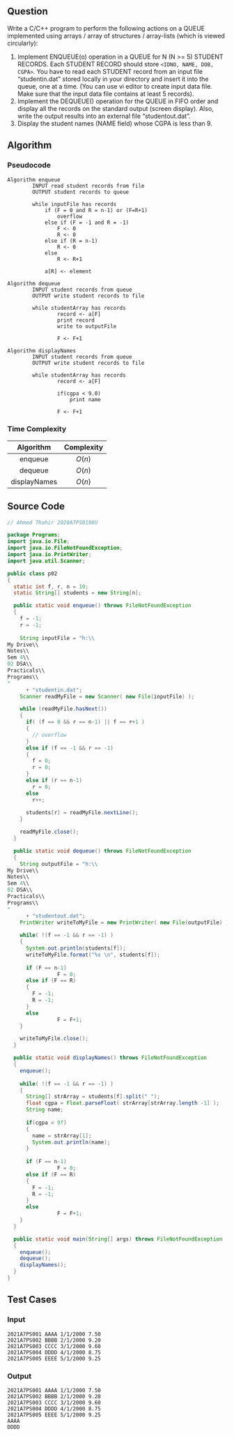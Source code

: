 ## Question

Write a C/C++ program to perform the following actions on a QUEUE implemented using arrays / array of structures / array-lists (which is viewed circularly):

1. Implement ENQUEUE(o) operation in a QUEUE for N (N &gt;= 5) STUDENT RECORDS. Each STUDENT RECORD should store `<IDNO, NAME, DOB, CGPA>`. You have to read each STUDENT record from an input file “studentin.dat” stored locally in your directory and insert it into the queue, one at a time. (You can use vi editor to create input data file. Make sure that the input data file contains at least 5 records).
2. Implement the DEQUEUE() operation for the QUEUE in FIFO order and display all the records on the standard output (screen display). Also, write the output results into an external file “studentout.dat”.
3. Display the student names (NAME field) whose CGPA is less than 9.

## Algorithm

### Pseudocode

```pseudocode
Algorithm enqueue
		INPUT read student records from file
		OUTPUT student records to queue
	
		while inputFile has records
			if (F = 0 and R = n-1) or (F=R+1)
				overflow
			else if (F = -1 and R = -1)
				F <- 0
				R <- 0
			else if (R = n-1)
				R <- 0
			else
				R <- R+1

			a[R] <- element

Algorithm dequeue
		INPUT student records from queue
		OUTPUT write student records to file
	
		while studentArray has records
				record <- a[F]
				print record
				write to outputFile

				F <- F+1

Algorithm displayNames
		INPUT student records from queue
		OUTPUT write student records to file

		while studentArray has records
				record <- a[F]

				if(cgpa < 9.0)
					print name

				F <- F+1
```

### Time Complexity

|  Algorithm  | Complexity |
| :----------: | :--------: |
|   enqueue   |  $O(n)$  |
|   dequeue   |  $O(n)$  |
| displayNames |  $O(n)$  |

## Source Code

```java
// Ahmed Thahir 2020A7PS0198U

package Programs;
import java.io.File;
import java.io.FileNotFoundException;
import java.io.PrintWriter;
import java.util.Scanner;

public class p02
{
  static int f, r, n = 10;
  static String[] students = new String[n];

  public static void enqueue() throws FileNotFoundException
  {
    f = -1;
    r = -1;
  
    String inputFile = "h:\\
My Drive\\
Notes\\
Sem 4\\
02 DSA\\
Practicals\\
Programs\\
"
      + "studentin.dat";
    Scanner readMyFile = new Scanner( new File(inputFile) );

    while (readMyFile.hasNext()) 
    {
      if( (f == 0 && r == n-1) || f == r+1 )
      {
        // overflow
      }
      else if (f == -1 && r == -1)
      {
        f = 0;
        r = 0;
      }
      else if (r == n-1)
        r = 0;
      else
        r++;
    
      students[r] = readMyFile.nextLine();
    }

    readMyFile.close();
  }

  public static void dequeue() throws FileNotFoundException
  {
    String outputFile = "h:\\
My Drive\\
Notes\\
Sem 4\\
02 DSA\\
Practicals\\
Programs\\
"
      + "studentout.dat";
    PrintWriter writeToMyFile = new PrintWriter( new File(outputFile) );
   
    while( !(f == -1 && r == -1) )
    {
      System.out.println(students[f]);
      writeToMyFile.format("%s \n", students[f]);
    
      if (F == n-1)
				F = 0;
      else if (F == R)
      {
        F = -1;
        R = -1;
      }
      else
				F = F+1;
    }

    writeToMyFile.close();
  }

  public static void displayNames() throws FileNotFoundException
  {
    enqueue();
  
    while( !(f == -1 && r == -1) )
    {
      String[] strArray = students[f].split(" ");  
      float cgpa = Float.parseFloat( strArray[strArray.length -1] );
      String name;
    
      if(cgpa < 9f)
      {
        name = strArray[1];
        System.out.println(name);
      }
    
      if (F == n-1)
				F = 0;
      else if (F == R)
      {
        F = -1;
        R = -1;
      }
      else
				F = F+1;
    }
  }

  public static void main(String[] args) throws FileNotFoundException
  {
    enqueue();
    dequeue();
    displayNames();
  }
}
```

## Test Cases

### Input

```
2021A7PS001 AAAA 1/1/2000 7.50
2021A7PS002 BBBB 2/1/2000 9.20
2021A7PS003 CCCC 3/1/2000 9.60
2021A7PS004 DDDD 4/1/2000 8.75
2021A7PS005 EEEE 5/1/2000 9.25
```

### Output

```
2021A7PS001 AAAA 1/1/2000 7.50
2021A7PS002 BBBB 2/1/2000 9.20
2021A7PS003 CCCC 3/1/2000 9.60
2021A7PS004 DDDD 4/1/2000 8.75
2021A7PS005 EEEE 5/1/2000 9.25
AAAA
DDDD
```
